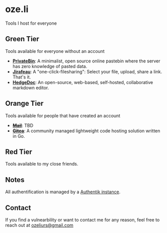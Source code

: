 # oze.li
Tools I host for everyone

## Green Tier
Tools available for everyone without an account

- **[PrivateBin](https://bin.oze.li)**: A minimalist, open source online pastebin where the server has zero knowledge of pasted data.
- **[Jirafeau](files.oze.li)**: A "one-click-filesharing": Select your file, upload, share a link. That's it.
- **[HedgeDoc](doc.oze.li)**: An open-source, web-based, self-hosted, collaborative markdown editor.

## Orange Tier
Tools available for people that have created an account

- ~~**[Mail](mail.oze.li)**~~: TBD
- ~~**[Gitea](git.oze.li)**~~: A community managed lightweight code hosting solution written in Go.

## Red Tier
Tools available to my close friends.

## Notes

All authentification is managed by a [Authentik instance](auth.oze.li).

## Contact

If you find a vulnearbility or want to contact me for any reason, feel free to reach out at ozeliurs@gmail.com
